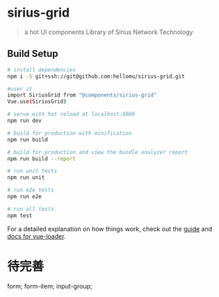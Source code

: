 # sirius-grid

> a hot UI components Library of Sirius Network Technology

## Build Setup

```bash
# install dependencies
npm i -S git+ssh://git@github.com:hellomu/sirius-grid.git

#user it
import SiriusGrid from "@components/sirius-grid"
Vue.use(SiriusGrid)

# serve with hot reload at localhost:8080
npm run dev

# build for production with minification
npm run build

# build for production and view the bundle analyzer report
npm run build --report

# run unit tests
npm run unit

# run e2e tests
npm run e2e

# run all tests
npm test
```

For a detailed explanation on how things work, check out the [guide](http://vuejs-templates.github.io/webpack/) and [docs for vue-loader](http://vuejs.github.io/vue-loader).

# 待完善

form;
form-item;
input-group;
